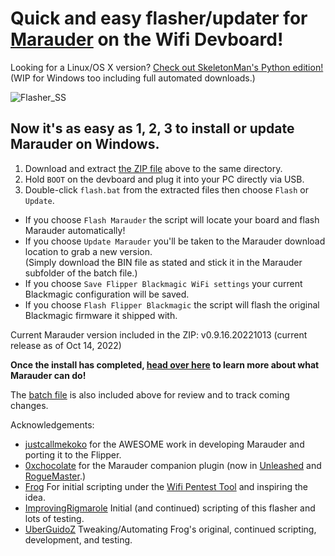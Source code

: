 # Quick and easy flasher/updater for [Marauder](https://github.com/justcallmekoko/ESP32Marauder) on the Wifi Devboard!

Looking for a Linux/OS X version? [Check out SkeletonMan's Python edition!](https://github.com/SkeletonMan03/FZEasyMarauderFlash) (WIP for Windows too including full automated downloads.)

![Flasher_SS](https://user-images.githubusercontent.com/57457139/195889709-cd8086f2-dbd3-4ca2-9965-75be64fab4da.png)

## Now it's as easy as 1, 2, 3 to install or update Marauder on Windows.

1. Download and extract [the ZIP file](https://github.com/UberGuidoZ/Flipper/raw/main/Wifi_DevBoard/FZ_Marauder_Flasher/FZ_Marauder_v1.5.zip) above to the same directory.<br>
2. Hold `BOOT` on the devboard and plug it into your PC directly via USB.<br>
3. Double-click `flash.bat` from the extracted files then choose `Flash` or `Update`.

* If you choose `Flash Marauder` the script will locate your board and flash Marauder automatically!<br>
* If you choose `Update Marauder` you'll be taken to the Marauder download location to grab a new version.<br>
(Simply download the BIN file as stated and stick it in the Marauder subfolder of the batch file.)<br>
* If you choose `Save Flipper Blackmagic WiFi settings` your current Blackmagic configuration will be saved.<br>
* If you choose `Flash Flipper Blackmagic` the script will flash the original Blackmagic firmware it shipped with.

Current Marauder version included in the ZIP: v0.9.16.20221013 (current release as of Oct 14, 2022)

**Once the install has completed, [head over here](https://github.com/UberGuidoZ/Flipper/tree/main/Wifi_DevBoard#marauder-install-information) to learn more about what Marauder can do!**

The [batch file](https://github.com/UberGuidoZ/Flipper/blob/main/Wifi_DevBoard/FZ_Marauder_Flasher/Flash-v1.5.bat) is also included above for review and to track coming changes.

Acknowledgements:<br>
* [justcallmekoko](https://github.com/justcallmekoko/ESP32Marauder) for the AWESOME work in developing Marauder and porting it to the Flipper.
* [0xchocolate](https://github.com/0xchocolate) for the Marauder companion plugin (now in [Unleashed](https://github.com/Eng1n33r/flipperzero-firmware) and [RogueMaster](https://github.com/RogueMaster/flipperzero-firmware-wPlugins).)
* [Frog](https://github.com/FroggMaster) For initial scripting under the [Wifi Pentest Tool](https://github.com/FroggMaster/ESP32-Wi-Fi-Penetration-Tool) and inspiring the idea.<br>
* [ImprovingRigmarole](https://github.com/Improving-Rigmarole) Initial (and continued) scripting of this flasher and lots of  testing.<br>
* [UberGuidoZ](https://github.com/UberGuidoZ) Tweaking/Automating Frog's original, continued scripting, development, and testing.
